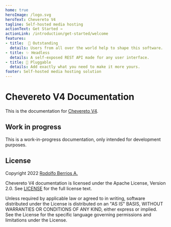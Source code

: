 ```yaml
---
home: true
heroImage: /logo.svg
heroText: Chevereto V4
tagline: Self-hosted media hosting
actionText: Get Started →
actionLink: /introduction/get-started/welcome
features:
- title:  🦄 Outstanding
  details: Users from all over the world help to shape this software.
- title: ✨ Headless
  details: A self-exposed REST API made for any user interface.
- title: 🔌 Pluggable
  details: Add exactly what you need to make it more yours.
footer: Self-hosted media hosting solution
---
```


# Chevereto V4 Documentation

This is the documentation for [Chevereto V4](https://releases.chevereto.com/4.X).

## Work in progress

This is a work-in-progress documentation, only intended for development purposes.

## License

Copyright 2022 [Rodolfo Berrios A.](https://rodolfoberrios.com/)

Chevereto V4 documentation is licensed under the Apache License, Version 2.0. See [LICENSE](LICENSE) for the full license text.

Unless required by applicable law or agreed to in writing, software distributed under the License is distributed on an "AS IS" BASIS, WITHOUT WARRANTIES OR CONDITIONS OF ANY KIND, either express or implied. See the License for the specific language governing permissions and limitations under the License.
